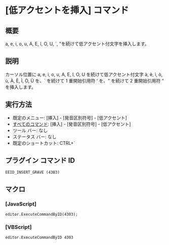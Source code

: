# \[低アクセントを挿入\] コマンド

## 概要

a, e, i, o, u, A, E, I, O, U, \`, "を続けて低アクセント付文字を挿入します。

## 説明

カーソル位置に a, e, i, o, u, A, E, I, O, U を続けて低アクセント付文字 à, è, ì, ò, ù, À, È, Ì,
Ò, Ù を、\` を続けて 1 重開始引用符 ‘ を、" を続けて 2 重開始引用符 “ を挿入します。

## 実行方法

- 既定のメニュー: \[挿入\] \- \[発音区別符号\] \- \[低アクセント\]
- [すべてのコマンド](../../glossary/allcommands): \[挿入\] \- \[発音区別符号\] \- \[低アクセント\]
- ツール バー: なし
- ステータス バー: なし
- 既定のショートカット: CTRL+\`

## プラグイン コマンド ID

```
EEID_INSERT_GRAVE (4303)```

## マクロ

### \[JavaScript\]

```
editor.ExecuteCommandByID(4303);
```

### \[VBScript\]

```
editor.ExecuteCommandByID 4303
```
